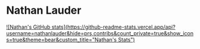 # Nathan Lauder

[![Nathan's GitHub stats](https://github-readme-stats.vercel.app/api?username=nathanlauder&hide=prs,contribs&count_private=true&show_icons=true&theme=bear&custom_title="Nathan's Stats")](https://github.com/anuraghazra/github-readme-stats)
